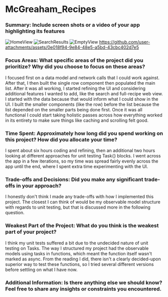 # McGreaham_Recipes

### Summary: Include screen shots or a video of your app highlighting its features
![HomeView](https://github.com/user-attachments/assets/8f9ae6b0-c764-45c9-9972-71de07df6c1f)
![SearchResults](https://github.com/user-attachments/assets/0012b97a-37d2-431e-91c0-55057ae2afd6)
![EmptyView](https://github.com/user-attachments/assets/95083dc3-8da0-4529-b1d1-ffb6f8b939f7)
https://github.com/user-attachments/assets/0e018f94-9e84-48e5-a5bd-43cbc402d7e5

### Focus Areas: What specific areas of the project did you prioritize? Why did you choose to focus on these areas?
I focused first on a data model and network calls that I could work against. After that, I then built the single row component then populated the main list.  After it was all working, I started refining the UI and considering additional features I wanted to add, like the search and full-recipe web view. I started with the data because that would inform what I could show in the UI. I built the smaller components (like the row) before the list because the list depended on the smaller parts being done first. Once it was all functional I could start taking holistic passes across how everything worked in its entirety to make sure things like caching and scrolling felt good.

### Time Spent: Approximately how long did you spend working on this project? How did you allocate your time?
I spent about six hours coding and refining, then an additional two hours looking at different approaches for unit testing Task{} blocks. I went across the app in a few iterations, so my time was spread fairly evenly across the app until the end, where I spent extra time experimenting with the UI. 

### Trade-offs and Decisions: Did you make any significant trade-offs in your approach?
I honestly don't think I made any trade-offs with how I implemented this project. The closest I can think of would be my observable model structure with regards to unit testing, but that is discussed more in the following question.

### Weakest Part of the Project: What do you think is the weakest part of your project?
I think my unit tests suffered a bit due to the undecided nature of unit testing on Tasks. The way I structured my project had the observable models using tasks in functions, which meant the function itself wasn't marked as async. From the reading I did, there isn't a clearly decided-upon superior way to test these functions, so I tried several different versions before settling on what I have now. 

### Additional Information: Is there anything else we should know? Feel free to share any insights or constraints you encountered.
